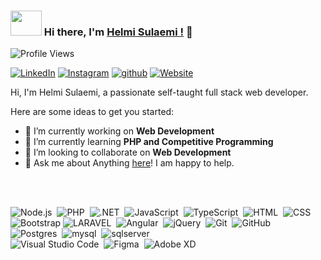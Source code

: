 ### <img src="https://github.com/TheDudeThatCode/TheDudeThatCode/blob/master/Assets/Developer.gif" width="50" height="40" /> Hi there, I'm [Helmi Sulaemi !](https://github.com/helmisulaemi) 👋
![Profile Views](https://hits.seeyoufarm.com/api/count/incr/badge.svg?url=https://github.com/helmisulaemi/&title=Profile%20Views)

<!--
<a href="https://id.linkedin.com/in/helmi-sulaemi-06b489128" target="_blank">
  <img align="left" alt="LinkedIn" src="https://img.shields.io/badge/LinkedIn-%230077B5.svg?&style=flat-square&logo=linkedin&logoColor=white">
</a>
-->
<a href="https://www.linkedin.com/in/helmi-sulaemi-06b489128" target="_blank"><img src="https://img.shields.io/badge/LinkedIn-%230077B5.svg?&style=flat-square&logo=linkedin&logoColor=white" alt="LinkedIn"></a>
<a href="https://www.instagram.com/hmsiwebdesign" target="_blank"><img src="https://img.shields.io/badge/Instagram-%23E4405F.svg?&style=flat-square&logo=instagram&logoColor=white" alt="Instagram"></a>
<a href="https://github.com/helmisulaemi" target="_blank"><img src="https://img.shields.io/badge/Github-%230A0A0A.svg?&style=flat-square&logo=github&logoColor=white" alt="github"></a>
<a href="https://helmisulaemi.netlify.app" target="_blank"><img src="https://img.shields.io/badge/Website-%230E4A8F.svg?&style=flat-square&logo=googlechrome&logoColor=white" alt="Website"></a>
<p>Hi, I'm Helmi Sulaemi, a passionate self-taught full stack web developer.</p>

<p>Here are some ideas to get you started:</p>
<!--
<a target="_blank">
  <img align="right" height="250" width="400" alt="GIF" src="https://github.com/JayantGoel001/JayantGoel001/blob/master/GIF/code.gif">
</a>
-->

- 🔭 I’m currently working on **Web Development**
- 🌱 I’m currently learning **PHP and Competitive Programming**
- 👯 I’m looking to collaborate on **Web Development**
- 💬 Ask me about Anything [here](https://github.com/helmisulaemi/helmisulaemi/issues/1)! I am happy to help.
<br/>
<br/>

<!--
### <img src="https://www.svgrepo.com/show/349375/github.svg" alt="Github Helmi Sulaemi" title="Github Helmi Sulaemi" width="30" height="30"> &nbsp; My GitHub Stats:
-->

![Node.js](https://img.shields.io/badge/-Node.js-05122A?style=flat&logo=node.js)&nbsp;
![PHP](https://img.shields.io/badge/-PHP-05122A?style=flat&logo=php)&nbsp;
![.NET](https://img.shields.io/badge/-.NET-05122A?style=flat&logo=.net)&nbsp;
![JavaScript](https://img.shields.io/badge/-JavaScript-05122A?style=flat&logo=javascript)&nbsp;
![TypeScript](https://img.shields.io/badge/-TypeScript-05122A?style=flat&logo=TypeScript)&nbsp;
![HTML](https://img.shields.io/badge/-HTML-05122A?style=flat&logo=HTML5)&nbsp;
![CSS](https://img.shields.io/badge/-CSS-05122A?style=flat&logo=CSS3&logoColor=1572B6)&nbsp;\
![Bootstrap](https://img.shields.io/badge/-Bootstrap-05122A?style=flat&logo=bootstrap&logoColor=563D7C)
![LARAVEL](https://img.shields.io/badge/-LARAVEL-05122A?style=flat&logo=laravel)&nbsp;
![Angular](https://img.shields.io/badge/-Angular-05122A?style=flat&logo=Angular)&nbsp;
![jQuery](https://img.shields.io/badge/-jQuery-05122A?style=flat&logo=jQuery)&nbsp;
![Git](https://img.shields.io/badge/-Git-05122A?style=flat&logo=git)&nbsp;
![GitHub](https://img.shields.io/badge/-GitHub-05122A?style=flat&logo=github)&nbsp;\
![Postgres](https://img.shields.io/badge/-PostgreSQL-05122A?style=flat&logo=postgresql)&nbsp;
![mysql](https://img.shields.io/badge/-MySQL-05122A?style=flat&logo=mysql)&nbsp;
![sqlserver](https://img.shields.io/badge/-MS%20SqlServer-05122A?style=flat&logo=MicrosoftSQLServer)&nbsp;\
![Visual Studio Code](https://img.shields.io/badge/-Visual%20Studio%20Code-05122A?style=flat&logo=visual-studio-code&logoColor=007ACC)&nbsp;
![Figma](https://img.shields.io/badge/-Figma-05122A?style=flat&logo=figma)&nbsp;
![Adobe XD](https://img.shields.io/badge/-Adobe%20XD-05122A?style=flat&logo=AdobeXD)&nbsp;
<!--
<div align="left">
<img height="180em" src="https://github-readme-stats.vercel.app/api?username=helmisulaemi&show_icons=true&hide_border=true&count_private=true&include_all_commits=true&title_color=f8333c&icon_color=f8333c" />
<img height="180em" src="https://github-readme-stats-eight-theta.vercel.app/api/top-langs/?username=helmisulaemi&layout=compact&hide_border=true&title_color=f8333c&exclude_lang=java+r&theme=vue-light" />
</div>
-->
<!--
**helmisulaemi/helmisulaemi** is a ✨ _special_ ✨ repository because its `README.md` (this file) appears on your GitHub profile.

Here are some ideas to get you started:

- 🔭 I’m currently working on ...
- 🌱 I’m currently learning ...
- 👯 I’m looking to collaborate on ...
- 🤔 I’m looking for help with ...
- 💬 Ask me about ...
- 📫 How to reach me: ...
- 😄 Pronouns: ...
- ⚡ Fun fact: ...
-->
